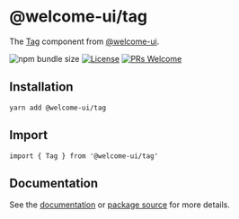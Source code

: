 # @welcome-ui/tag

The [Tag](https://welcome-ui.com/components/tag) component from [@welcome-ui](https://welcome-ui.com).

![npm bundle size](https://img.shields.io/bundlephobia/minzip/@welcome-ui/tag) [![License](https://img.shields.io/npm/l/welcome-ui.svg)](https://github.com/WTTJ/welcome-ui/blob/main/LICENSE) [![PRs Welcome](https://img.shields.io/badge/PRs-welcome-mediumspringgreen.svg)](ttps://github.com/WTTJ/welcome-ui/blob/main/CONTRIBUTING.mdx)

## Installation

    yarn add @welcome-ui/tag

## Import

    import { Tag } from '@welcome-ui/tag'

## Documentation

See the [documentation](https://welcome-ui.com/components/tag) or [package source](https://github.com/WTTJ/welcome-ui/tree/main/packages/Tag) for more details.
